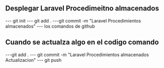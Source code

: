 
## Desplegar Laravel Procedimeitno almacenados

--- git init
--- git add .
---git commit -m "Laravel Procedimientos almacenados"
--- los comandos de github


## Cuando se actualza algo en el codigo comando

---git add .
--- git commit -m "Laravel Procedimientos almacenados Actualizacion"
--- git push
